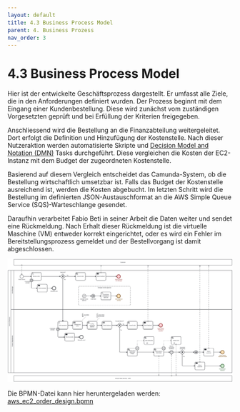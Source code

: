 ```yaml
---
layout: default
title: 4.3 Business Process Model
parent: 4. Business Prozess
nav_order: 3
---
```


# 4.3 Business Process Model

Hier ist der entwickelte Geschäftsprozess dargestellt. Er umfasst alle Ziele, die in den Anforderungen definiert wurden. Der Prozess beginnt mit dem Eingang einer Kundenbestellung. Diese wird zunächst vom zuständigen Vorgesetzten geprüft und bei Erfüllung der Kriterien freigegeben.

Anschliessend wird die Bestellung an die Finanzabteilung weitergeleitet. Dort erfolgt die Definition und Hinzufügung der Kostenstelle. Nach dieser Nutzeraktion werden automatisierte Skripte und [Decision Model and Notation (DMN)](../03_Camunda/dmn.md) Tasks durchgeführt. Diese vergleichen die Kosten der EC2-Instanz mit dem Budget der zugeordneten Kostenstelle.

Basierend auf diesem Vergleich entscheidet das Camunda-System, ob die Bestellung wirtschaftlich umsetzbar ist. Falls das Budget der Kostenstelle ausreichend ist, werden die Kosten abgebucht. Im letzten Schritt wird die Bestellung im definierten JSON-Austauschformat an die AWS Simple Queue Service (SQS)-Warteschlange gesendet.

Daraufhin verarbeitet Fabio Beti in seiner Arbeit die Daten weiter und sendet eine Rückmeldung. Nach Erhalt dieser Rückmeldung ist die virtuelle Maschine (VM) entweder korrekt eingerichtet, oder es wird ein Fehler im Bereitstellungsprozess gemeldet und der Bestellvorgang ist damit abgeschlossen.

![2023_BPMN_EC2_order](../../resources/images/2023_aws_ec2_order.svg)

Die BPMN-Datei kann hier heruntergeladen werden: [aws_ec2_order_design.bpmn](../../resources/artifacts/aws_ec2_order_design.bpmn)
